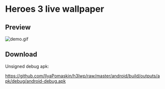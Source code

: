 # Heroes 3 live wallpaper

## Preview

![demo.gif](./demo.gif "demo.gif")

## Download

Unsigned debug apk:

https://github.com/IlyaPomaskin/h3lwp/raw/master/android/build/outputs/apk/debug/android-debug.apk

